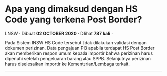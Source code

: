 Apa yang dimaksud dengan HS Code yang terkena Post Border?
==========================================================

LNSW · Dibuat **02 OCTOBER 2020** · Dilihat **787 kali** ·

Pada Sistem INSW HS Code tersebut tidak dilakukan validasi dengan dokumen perizinan. Data pengajuan PIB apabila terdapat HS Post Border akan memberikan respon umum kepada importir bahwa perizinan harus dipenuhi setelah pengeluaran barang atau SPPB. Selanjutnya perizinan harus diselesaikan importir ke Kementerian/Lembaga terkait.  
  

  
  
  

* * *